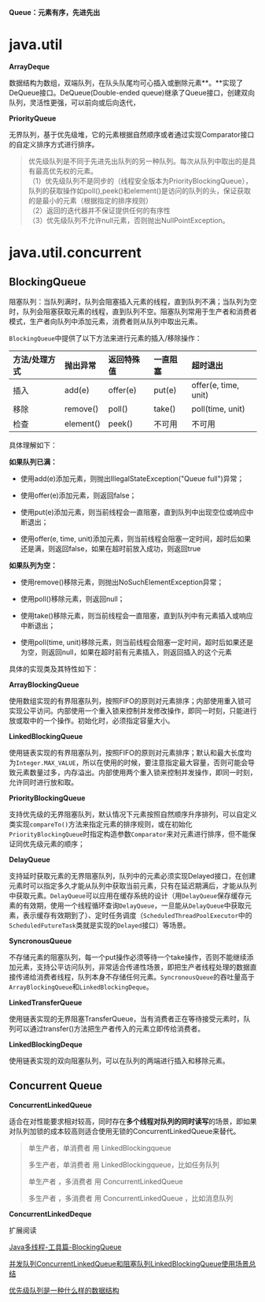**Queue：元素有序，先进先出**

# java.util

**ArrayDeque**

数据结构为数组，双端队列，在队头队尾均可心插入或删除元素**。**实现了DeQueue接口。DeQueue\(Double-ended queue\)继承了Queue接口，创建双向队列，灵活性更强，可以前向或后向迭代，

**PriorityQueue**

无界队列，基于优先级堆，它的元素根据自然顺序或者通过实现Comparator接口的自定义排序方式进行排序。

> 优先级队列是不同于先进先出队列的另一种队列。每次从队列中取出的是具有最高优先权的元素。  
> （1）优先级队列不是同步的（线程安全版本为PriorityBlockingQueue），队列的获取操作如poll\(\),peek\(\)和element\(\)是访问的队列的头，保证获取的是最小的元素（根据指定的排序规则）  
> （2）返回的迭代器并不保证提供任何的有序性  
> （3）优先级队列不允许null元素，否则抛出NullPointException。

# java.util.concurrent

## BlockingQueue

阻塞队列：当队列满时，队列会阻塞插入元素的线程，直到队列不满；当队列为空时，队列会阻塞获取元素的线程，直到队列不空。阻塞队列常用于生产者和消费者模式，生产者向队列中添加元素，消费者则从队列中取出元素。

`BlockingQueue`中提供了以下方法来进行元素的插入/移除操作：

| 方法/处理方式 | 抛出异常 | 返回特殊值 | 一直阻塞 | 超时退出 |
| :--- | :--- | :--- | :--- | :--- |
| 插入 | add\(e\) | offer\(e\) | put\(e\) | offer\(e, time, unit\) |
| 移除 | remove\(\) | poll\(\) | take\(\) | poll\(time, unit\) |
| 检查 | element\(\) | peek\(\) | 不可用 | 不可用 |

具体理解如下：

**如果队列已满：**

* 使用add\(e\)添加元素，则抛出IllegalStateException\("Queue full"\)异常；

* 使用offer\(e\)添加元素，则返回false；

* 使用put\(e\)添加元素，则当前线程会一直阻塞，直到队列中出现空位或响应中断退出；

* 使用offer\(e, time, unit\)添加元素，则当前线程会阻塞一定时间，超时后如果还是满，则返回false，如果在超时前放入成功，则返回true

**如果队列为空：**

* 使用remove\(\)移除元素，则抛出NoSuchElementException异常；

* 使用poll\(\)移除元素，则返回null；

* 使用take\(\)移除元素，则当前线程会一直阻塞，直到队列中有元素插入或响应中断退出；

* 使用poll\(time, unit\)移除元素，则当前线程会阻塞一定时间，超时后如果还是为空，则返回null，如果在超时前有元素插入，则返回插入的这个元素

具体的实现类及其特性如下：

**ArrayBlockingQueue**

使用数组实现的有界阻塞队列，按照FIFO的原则对元素排序；内部使用重入锁可实现公平访问。内部使用一个重入锁来控制并发修改操作，即同一时刻，只能进行放或取中的一个操作。初始化时，必须指定容量大小。

**LinkedBlockingQueue**

使用链表实现的有界阻塞队列，按照FIFO的原则对元素排序；默认和最大长度均为`Integer.MAX_VALUE`，所以在使用的时候，要注意指定最大容量，否则可能会导致元素数量过多，内存溢出。内部使用两个重入锁来控制并发操作，即同一时刻，允许同时进行放和取。

**PriorityBlockingQueue**

支持优先级的无界阻塞队列，默认情况下元素按照自然顺序升序排列，可以自定义类实现`compareTo()`方法来指定元素的排序规则，或在初始化`PriorityBlockingQueue`时指定构造参数`Comparator`来对元素进行排序，但不能保证同优先级元素的顺序；

**DelayQueue**

支持延时获取元素的无界阻塞队列，队列中的元素必须实现Delayed接口，在创建元素时可以指定多久才能从队列中获取当前元素，只有在延迟期满后，才能从队列中获取元素。`DelayQueue`可以应用在缓存系统的设计（用`DelayQueue`保存缓存元素的有效期，使用一个线程循环查询`DelayQueue`，一旦能从`DelayQueue`中获取元素，表示缓存有效期到了）、定时任务调度（`ScheduledThreadPoolExecutor`中的`ScheduledFutureTask`类就是实现的`Delayed`接口）等场景。

**SyncronousQueue**

不存储元素的阻塞队列，每一个put操作必须等待一个take操作，否则不能继续添加元素，支持公平访问队列，非常适合传递性场景，即把生产者线程处理的数据直接传递给消费者线程，队列本身不存储任何元素。`SyncronousQueue`的吞吐量高于`ArrayBlockingQueue`和`LinkedBlockingDeque`。

**LinkedTransferQueue**

使用链表实现的无界阻塞TransferQueue，当有消费者正在等待接受元素时，队列可以通过transfer\(\)方法把生产者传入的元素立即传给消费者。

**LinkedBlockingDeque**

使用链表实现的双向阻塞队列，可以在队列的两端进行插入和移除元素。

## Concurrent Queue

**ConcurrentLinkedQueue**

适合在对性能要求相对较高，同时存在**多个线程对队列的同时读写**的场景，即如果对队列加锁的成本较高则适合使用无锁的ConcurrentLinkedQueue来替代。

> 单生产者，单消费者 用 LinkedBlockingqueue
>
> 多生产者，单消费者 用 LinkedBlockingqueue，比如任务队列
>
> 单生产者 ，多消费者 用 ConcurrentLinkedQueue
>
> 多生产者 ，多消费者 用 ConcurrentLinkedQueue ，比如消息队列

**ConcurrentLinkedDeque**

扩展阅读

[Java多线程-工具篇-BlockingQueue](https://www.cnblogs.com/jackyuj/archive/2010/11/24/1886553.html)

[并发队列ConcurrentLinkedQueue和阻塞队列LinkedBlockingQueue使用场景总结](http://www.aichengxu.com/other/1959339.htm)

[优先级队列是一种什么样的数据结构](http://www.importnew.com/6510.html)



